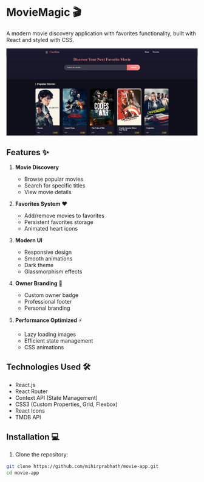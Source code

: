 # MovieMagic 🎬

A modern movie discovery application with favorites functionality, built with React and styled with CSS.

![App Screenshot](https://github.com/mihirprabhath/Movie_App/blob/debef633dd404dd1f8b8091df068eb61e8a7b9e3/Git.JPG)

## Features ✨

1. **Movie Discovery**
   - Browse popular movies
   - Search for specific titles
   - View movie details

2. **Favorites System** ❤️
   - Add/remove movies to favorites
   - Persistent favorites storage
   - Animated heart icons

3. **Modern UI**
   - Responsive design
   - Smooth animations
   - Dark theme
   - Glassmorphism effects

4. **Owner Branding** 👑
   - Custom owner badge
   - Professional footer
   - Personal branding

5. **Performance Optimized** ⚡
   - Lazy loading images
   - Efficient state management
   - CSS animations

## Technologies Used 🛠️

- React.js
- React Router
- Context API (State Management)
- CSS3 (Custom Properties, Grid, Flexbox)
- React Icons
- TMDB API

## Installation 💻

1. Clone the repository:
```bash
git clone https://github.com/mihirprabhath/movie-app.git
cd movie-app
